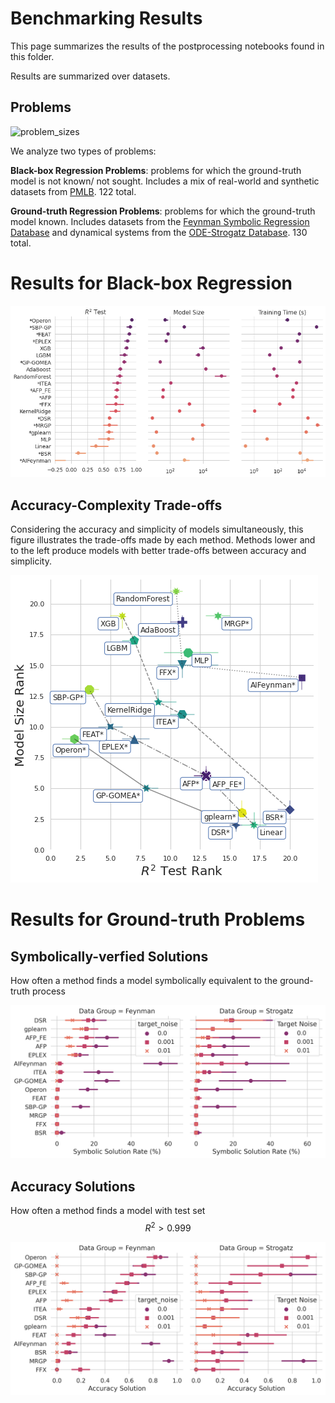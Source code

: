 # Benchmarking Results

This page summarizes the results of the postprocessing notebooks found in this folder. 

Results are summarized over datasets. 

## Problems

<img src="https://github.com/EpistasisLab/srbench/blob/master/postprocessing/figs/pmlb_size.png?raw=true" alt="problem_sizes" width="400"/>

We analyze two types of problems:

**Black-box Regression Problems**: problems for which the ground-truth model is not known/ not sought. 
Includes a mix of real-world and synthetic datasets from [PMLB](https://epistasislab.github.io/pmlb'). 
122 total. 

**Ground-truth Regression Problems**: problems for which the ground-truth model known. 
Includes datasets from the [Feynman Symbolic Regression Database](https://space.mit.edu/home/tegmark/aifeynman.html) and dynamical systems from the [ODE-Strogatz Database](https://lacava.github.io/ode-strogatz/). 
130 total. 


# Results for Black-box Regression

![bb_overall](../../postprocessing/figs/black-box/pairgrid-pointplot_r2_test_model_size_training-time-(s).png)

## Accuracy-Complexity Trade-offs

Considering the accuracy and simplicity of models simultaneously, this figure illustrates the trade-offs made by each method. 
Methods lower and to the left produce models with better trade-offs between accuracy and simplicity. 

![pareto_rankings](../../postprocessing/figs/black-box/pareto_plot_r2_test_rank_model_size_rank.png)

# Results for Ground-truth Problems

## Symbolically-verfied Solutions

How often a method finds a model symbolically equivalent to the ground-truth process

![solution_rates](../../postprocessing/figs/ground-truth/cat-pointplot-Symbolic-Solution-Rate-(pct)-by-Algorithm_Data-Group.png)

## Accuracy Solutions

How often a method finds a model with test set $$R^2>0.999$$

![accuracy_solution_rates](../../postprocessing/figs/ground-truth/cat-pointplot-Accuracy-Solution-by-Algorithm_Data-Group.png)

